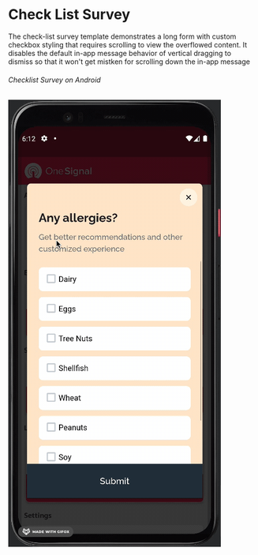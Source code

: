 # Check List Survey

The check-list survey template demonstrates a long form with custom checkbox styling that requires scrolling to view the overflowed content. It disables the default in-app message behavior of vertical dragging to dismiss so that it won't get mistken for scrolling down the in-app message

###### Checklist Survey on Android

![Screenshot](readme_assets/checklist_survey_iam.gif)
